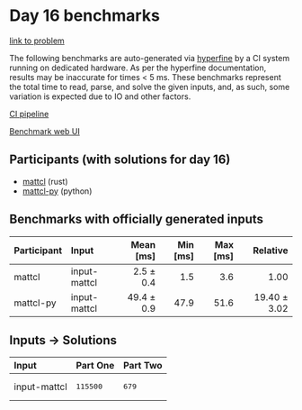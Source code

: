 # Day 16 benchmarks

[link to problem](https://adventofcode.com/2024/day/16)

The following benchmarks are auto-generated via
[hyperfine](https://github.com/sharkdp/hyperfine) by a CI system running on
dedicated hardware. As per the hyperfine documentation, results may be
inaccurate for times < 5 ms. These benchmarks represent the total time to read,
parse, and solve the given inputs, and, as such, some variation is expected due
to IO and other factors.

[CI pipeline](http://ci.papercode.net:8080/teams/main/pipelines/aoc2024)

[Benchmark web UI](https://aoc.ancalagon.black)


## Participants (with solutions for day 16)

- [mattcl](https://github.com/mattcl/aoc2024) (rust)
- [mattcl-py](https://github.com/mattcl/aoc2024-py) (python)


## Benchmarks with officially generated inputs

| Participant | Input | Mean [ms] | Min [ms] | Max [ms] | Relative |
|:---|:---|---:|---:|---:|---:|
| mattcl | input-mattcl | 2.5 ± 0.4 | 1.5 | 3.6 | 1.00 |
| mattcl-py | input-mattcl | 49.4 ± 0.9 | 47.9 | 51.6 | 19.40 ± 3.02 |


## Inputs -> Solutions

| Input | Part One | Part Two |
|:---|:---|:---|
|input-mattcl|<pre>115500</pre>|<pre>679</pre>|